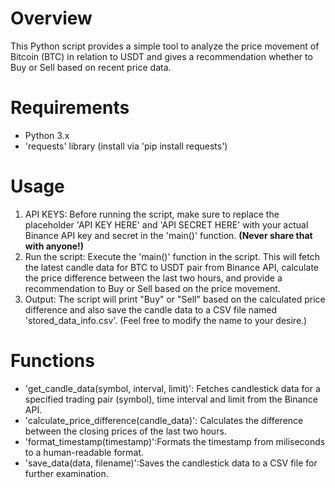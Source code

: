 # Overview
This Python script provides a simple tool to analyze the price movement of Bitcoin (BTC) in relation to USDT and gives a recommendation whether to Buy or Sell based on recent price data.

# Requirements
- Python 3.x
- 'requests' library (install via 'pip install requests')

# Usage

1. API KEYS: Before running the script, make sure to replace the placeholder 'API KEY HERE' and 'API SECRET HERE' with your actual Binance API key and secret in the 'main()' function. **(Never share that with anyone!)**
2. Run the script: Execute the 'main()' function in the script. This will fetch the latest candle data for BTC to USDT pair from Binance API, calculate the price difference between the last two hours, and provide a recommendation to Buy or Sell based on the price movement.
3. Output: The script will print "Buy" or "Sell" based on the calculated price difference and also save the candle data to a CSV file named 'stored_data_info.csv'. (Feel free to modify the name to your desire.)

# Functions

- 'get_candle_data(symbol, interval, limit)': Fetches candlestick data for a specified trading pair (symbol), time interval and limit from the Binance API.
- 'calculate_price_difference(candle_data)': Calculates the difference between the closing prices of the last two hours.
- 'format_timestamp(timestamp)':Formats the timestamp from miliseconds to a human-readable format.
- 'save_data(data, filename)':Saves the candlestick data to a CSV file for further examination.

